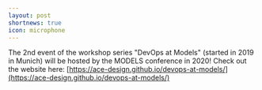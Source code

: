 ```yaml
---
layout: post
shortnews: true
icon: microphone
---
```


The 2nd event of the workshop series "DevOps at Models" (started in 2019 in Munich) will be hosted by the MODELS conference in 2020! Check out the website here: [https://ace-design.github.io/devops-at-models/](https://ace-design.github.io/devops-at-models/)
